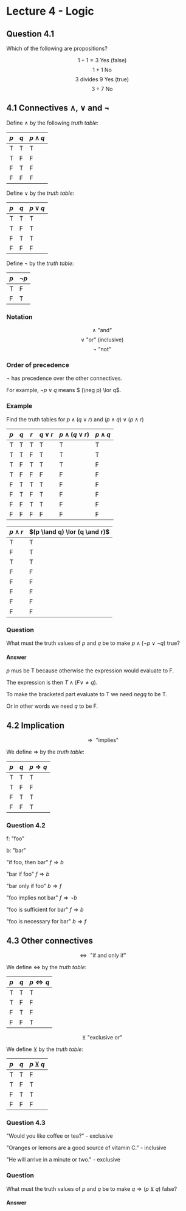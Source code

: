 # Lecture 4 - Logic

## Question 4.1

Which of the following are propositions?

$$1 + 1 = 3 \text { Yes } \text{ (false) }$$
$$1 + 1 \text { No}$$
$$3 \text { divides } 9 \text{ Yes } \text{ (true)}$$
$$3 \div 7 \text { No}$$

## 4.1 Connectives ∧, ∨ and ¬

Define $\land$ by the following _truth table_:

| $p$ | $q$ | $p \land q$ |
|-----|-----|-------------|
|  T  |  T  |     T       |
|  T  |  F  |     F       |
|  F  |  T  |     F       |
|  F  |  F  |     F       |

Define $\lor$ by the _truth table_:

| $p$ | $q$ | $p \lor q$ |
|-----|-----|------------|
|  T  |  T  |     T      |
|  T  |  F  |     T      |
|  F  |  T  |     T      |
|  F  |  F  |     F      |

Define $\neg$ by the _truth table_:

| $p$ | $\neg p$ |
|-----|----------|
|  T  |  F       |
|  F  |  T       |

### Notation

$$\land \text { "and" }$$
$$\lor \text { "or" (inclusive) }$$
$$\neg \text { "not" }$$

### Order of precedence

$\neg$ has precedence over the other connectives.

For example, $\neg p \lor q$ means $ (\neg p) \lor q$.

### Example

Find the truth tables for $p \land (q \lor r)$ and $(p \land q) \lor (p \land
r)$

| $p$ | $q$ | $r$ | $q \lor r$ | $p \land (q \lor r)$ | $p \land q$ |
|-----|-----|-----|------------|----------------------|------------|
|  T  |  T  |  T  |     T      |     T                |     T      |
|  T  |  T  |  F  |     T      |     T                |     T      |
|  T  |  F  |  T  |     T      |     T                |     F      |
|  T  |  F  |  F  |     F      |     F                |     F      |
|  F  |  T  |  T  |     T      |     F                |     F      |
|  F  |  T  |  F  |     T      |     F                |     F      |
|  F  |  F  |  T  |     T      |     F                |     F      |
|  F  |  F  |  F  |     F      |     F                |     F      |

| $p \land r$ | $(p \land q) \lor (q \and r)$ |
|-------------|-------------------------------|
|     T       |     T                         |
|     F       |     T                         |
|     T       |     T                         |
|     F       |     F                         |
|     F       |     F                         |
|     F       |     F                         |
|     F       |     F                         |
|     F       |     F                         |

### Question

What must the truth values of $p$ and $q$ be to make $p \land (\neg p \lor \neg
q)$ true?

#### Answer

$p$ mus be T because otherwise the expression would evaluate to F.

The expression is then $T \land (F \lor \neq q)$.

To make the bracketed part evaluate to T we need $neg q$ to be T.

Or in other words we need $q$ to be F.

## 4.2 Implication

$$\Rightarrow \text { "implies" }$$

We define $\Rightarrow$ by the _truth table_:

| $p$ | $q$ | $p \Rightarrow q$ |
|-----|-----|------------|
|  T  |  T  |     T      |
|  T  |  F  |     F      |
|  F  |  T  |     T      |
|  F  |  F  |     T      |

### Question 4.2

f: "foo"

b: "bar"

"if foo, then bar" $f \Rightarrow b$

"bar if foo" $f \Rightarrow b$

"bar only if foo" $b \Rightarrow f$

"foo implies not bar" $f \Rightarrow \neg b$

"foo is sufficient for bar" $f \Rightarrow b$

"foo is necessary for bar" $b \Rightarrow f$

## 4.3 Other connectives

$$\iff \text { "if and only if" }$$

We define $\iff$ by the _truth table_:

| $p$ | $q$ | $p \iff q$ |
|-----|-----|------------|
|  T  |  T  |     T      |
|  T  |  F  |     F      |
|  F  |  T  |     F      |
|  F  |  F  |     T      |

$$\veebar \text { "exclusive or" }$$

We define $\veebar$ by the _truth table_:

| $p$ | $q$ | $p \veebar q$ |
|-----|-----|------------|
|  T  |  T  |     F      |
|  T  |  F  |     T      |
|  F  |  T  |     T      |
|  F  |  F  |     F      |

### Question 4.3

"Would you like coffee or tea?" - exclusive

"Oranges or lemons are a good source of vitamin C." - inclusive

"He will arrive in a minute or two." - exclusive

### Question

What must the truth values of _p_ and _q_ be to make $q \Rightarrow (p \veebar
q)$ false?

#### Answer


